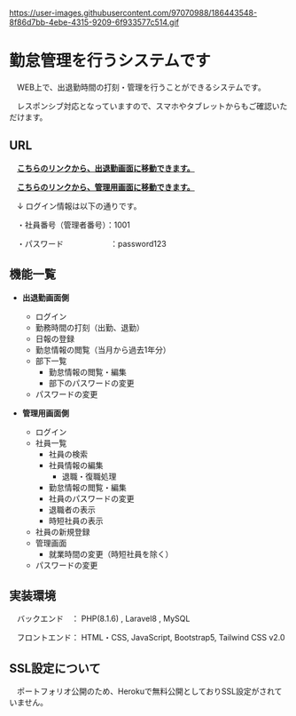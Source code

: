 https://user-images.githubusercontent.com/97070988/186443548-8f86d7bb-4ebe-4315-9209-6f933577c514.gif

# 勤怠管理を行うシステムです

　WEB上で、出退勤時間の打刻・管理を行うことができるシステムです。
 
　レスポンシブ対応となっていますので、スマホやタブレットからもご確認いただけます。

## URL

　**[こちらのリンクから、出退勤画面に移動できます。](https://attendance-managements.herokuapp.com/)**

　**[こちらのリンクから、管理用画面に移動できます。](https://attendance-managements.herokuapp.com/admin)**
 
　↓ ログイン情報は以下の通りです。
  
　・社員番号（管理者番号）：1001
 
　・パスワード　　　　　　：password123
 
## 機能一覧
- **出退勤画面側**
    - ログイン
    - 勤務時間の打刻（出勤、退勤）
    - 日報の登録
    - 勤怠情報の閲覧（当月から過去1年分）
    - 部下一覧
        - 勤怠情報の閲覧・編集
        - 部下のパスワードの変更
    - パスワードの変更


- **管理用画面側**
    - ログイン
    - 社員一覧
        - 社員の検索
        - 社員情報の編集
            - 退職・復職処理
        - 勤怠情報の閲覧・編集
        - 社員のパスワードの変更
        - 退職者の表示
        - 時短社員の表示
    - 社員の新規登録
    - 管理画面
        - 就業時間の変更（時短社員を除く）
    - パスワードの変更

## 実装環境

　バックエンド　： PHP(8.1.6) , Laravel8  , MySQL

　フロントエンド： HTML・CSS, JavaScript, Bootstrap5, Tailwind CSS v2.0
 
## SSL設定について
　ポートフォリオ公開のため、Herokuで無料公開としておりSSL設定がされていません。

